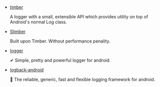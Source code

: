 * [timber](https://github.com/JakeWharton/timber)

    A logger with a small, extensible API which provides utility on top of Android's normal Log class. 
* [Slimber](https://github.com/PaulWoitaschek/Slimber)

    Built upon Timber. Without performance penality.
* [logger](https://github.com/orhanobut/logger)

    ✔ Simple, pretty and powerful logger for android.
* [logback-android](https://github.com/tony19/logback-android)

    📄 The reliable, generic, fast and flexible logging framework for android.